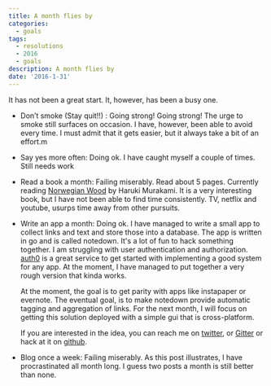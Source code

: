 ```yaml
---
title: A month flies by
categories:
  - goals
tags:
  - resolutions
  - 2016
  - goals
description: A month flies by
date: '2016-1-31'
---
```

It has not been a great start. It, however, has been a busy one. 

 - Don’t smoke (Stay quit!!) : Going strong!
   Going strong! The urge to smoke still surfaces on occasion. I have, however, been able to avoid every time. I must admit that it gets easier, but it always take a bit of an effort.m
   
 - Say yes more often: Doing ok. 
   I have caught myself a couple of times. Still needs work

 - Read a book a month: Failing miserably.
   Read about 5 pages. Currently reading [Norwegian Wood][1] by Haruki Murakami. It is a very interesting book, but I have not been able to find time consistently. TV, netflix and youtube, usurps time away from other pursuits. 
   
 - Write an app a month: Doing ok.
   I have managed to write a small app to collect links and text and store those into a database. The app is written in go and is called notedown. It's a lot of fun to hack something together. I am struggling with user authentication and authorization. [auth0][2] is a great service to get started with implementing a good system for any app. At the moment, I have managed to put together a very rough version that kinda works. 

   At the moment, the goal is to get parity with apps like instapaper or evernote. The eventual goal, is to make notedown provide automatic tagging and aggregation of links. For the next month, I will focus on getting this solution deployed with a simple gui that is cross-platform.

   If you are interested in the idea, you can reach me on [twitter][3], or [Gitter][5] or hack at it on [github][4].

 - Blog once a week: Failing miserably.
   As this post illustrates, I have procrastinated all month long. I guess two posts a month is still better than none. 


[1]: http://amzn.to/1PI7fTC
[2]: https://auth0.com/
[3]: http://twitter.com/shiva
[4]: https://github.com/shiva/notedown
[5]: https://gitter.im/shiva/notedown?utm_source=badge&utm_medium=badge&utm_campaign=pr-badge



